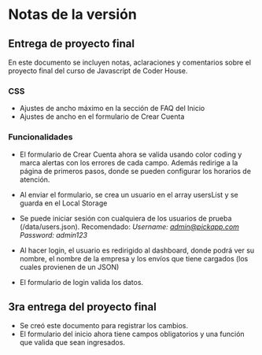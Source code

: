 # Notas de la versión
## Entrega de proyecto final
En este documento se incluyen notas, aclaraciones y comentarios sobre el proyecto final del curso de Javascript de Coder House.

### CSS
- Ajustes de ancho máximo en la sección de FAQ del Inicio
- Ajustes de ancho en el formulario de Crear Cuenta

### Funcionalidades

- El formulario de Crear Cuenta ahora se valida usando color coding y marca alertas con los errores de cada campo. Además redirige a la página de primeros pasos, donde se pueden configurar los horarios de atención.

- Al enviar el formulario, se crea un usuario en el array usersList y se guarda en el Local Storage

- Se puede iniciar sesión con cualquiera de los usuarios de prueba (/data/users.json). Recomendado:
*Username: admin@pickapp.com*
*Password: admin123*

- Al hacer login, el usuario es redirigido al dashboard, donde podrá ver su nombre, el nombre de la empresa y los envíos que tiene cargados (los cuales provienen de un JSON)

- El formulario de login valida los datos.


## 3ra entrega del proyecto final

- Se creó este documento para registrar los cambios.
- El formulario del inicio ahora tiene campos obligatorios y una función que valida que sean ingresados.
